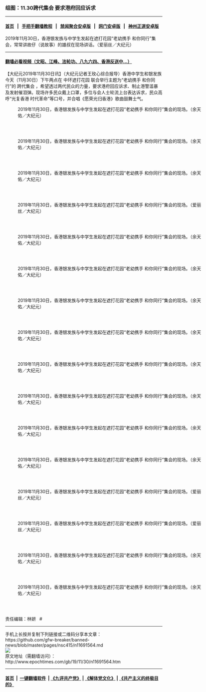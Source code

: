 ### 组图：11.30跨代集会 要求港府回应诉求
------------------------

#### [首页](https://github.com/gfw-breaker/banned-news/blob/master/README.md) &nbsp;&nbsp;|&nbsp;&nbsp; [手把手翻墙教程](https://github.com/gfw-breaker/guides/wiki) &nbsp;&nbsp;|&nbsp;&nbsp; [禁闻聚合安卓版](https://github.com/gfw-breaker/bn-android) &nbsp;&nbsp;|&nbsp;&nbsp; [网门安卓版](https://github.com/oGate2/oGate) &nbsp;&nbsp;|&nbsp;&nbsp; [神州正道安卓版](https://github.com/SzzdOgate/update) 



<div><img alt="" class="aligncenter wp-post-image" src="http://i.epochtimes.com/assets/uploads/2019/11/1911300508002188-600x400.jpg"/>
<div class="red16 caption">
 2019年11月30日，香港银发族与中学生发起在遮打花园“老幼携手 和你同行”集会，常常讲故仔（说故事）的雄叔在现场讲话。（爱丽丝／大纪元）
</div>
</div><hr/>

#### [翻墙必看视频（文昭、江峰、法轮功、八九六四、香港反送中...）](https://github.com/gfw-breaker/banned-news/blob/master/pages/links.md)

<div><p>
 【大纪元2019年11月30日讯】（大纪元记者王玫心综合报导）香港中学生和银发族今天（11月30日）下午两点在
 <ok href="http://www.epochtimes.com/gb/tag/%E4%B8%AD%E7%8E%AF%E9%81%AE%E6%89%93%E8%8A%B1%E5%9B%AD.html">
  中环遮打花园
 </ok>
 联合举行主题为“老幼携手 和你同行”的
 <ok href="http://www.epochtimes.com/gb/tag/%E8%B7%A8%E4%BB%A3%E9%9B%86%E4%BC%9A.html">
  跨代集会
 </ok>
 ，希望透过两代民众的力量，要求港府回应诉求、制止港警滥暴及发射催泪弹。现场许多民众戴上口罩，多位与会人士轮流上台表达诉求，民众高呼“光复香港 时代革命”等口号，并合唱《愿荣光归香港》歌曲鼓舞士气。
</p>
<p>
 <center>
 </center>
</p>
<figure class="wp-caption aligncenter" id="attachment_11691619" style="width: 600px">
 <ok href="http://i.epochtimes.com/assets/uploads/2019/11/1911300511322188.jpg">
  <img alt="" class="size-large wp-image-11691619" src="http://i.epochtimes.com/assets/uploads/2019/11/1911300511322188-600x399.jpg" title=""/>
 </ok>
 <br/><figcaption class="wp-caption-text">
  2019年11月30日，香港银发族与中学生发起在遮打花园“老幼携手 和你同行”集会的现场。（余天佑／大纪元）
 </figcaption><br/>
</figure><br/>
<figure class="wp-caption aligncenter" id="attachment_11691639" style="width: 600px">
 <ok href="http://i.epochtimes.com/assets/uploads/2019/11/1911300510572188.jpg">
  <img alt="" class="size-large wp-image-11691639" src="http://i.epochtimes.com/assets/uploads/2019/11/1911300510572188-600x399.jpg" title=""/>
 </ok>
 <br/><figcaption class="wp-caption-text">
  2019年11月30日，香港银发族与中学生发起在遮打花园“老幼携手 和你同行”集会的现场。（余天佑／大纪元）
 </figcaption><br/>
</figure><br/>
<figure class="wp-caption aligncenter" id="attachment_11691641" style="width: 600px">
 <ok href="http://i.epochtimes.com/assets/uploads/2019/11/1911300510502188.jpg">
  <img alt="" class="size-large wp-image-11691641" src="http://i.epochtimes.com/assets/uploads/2019/11/1911300510502188-600x399.jpg" title=""/>
 </ok>
 <br/><figcaption class="wp-caption-text">
  2019年11月30日，香港银发族与中学生发起在遮打花园“老幼携手 和你同行”集会的现场。（余天佑／大纪元）
 </figcaption><br/>
</figure><br/>
<figure class="wp-caption aligncenter" id="attachment_11691680" style="width: 600px">
 <ok href="http://i.epochtimes.com/assets/uploads/2019/11/1911300508592188.jpg">
  <img alt="" class="size-large wp-image-11691680" src="http://i.epochtimes.com/assets/uploads/2019/11/1911300508592188-600x450.jpg" title=""/>
 </ok>
 <br/><figcaption class="wp-caption-text">
  2019年11月30日，香港银发族与中学生发起在遮打花园“老幼携手 和你同行”集会的现场。（爱丽丝／大纪元）
 </figcaption><br/>
</figure><br/>
<figure class="wp-caption aligncenter" id="attachment_11691642" style="width: 600px">
 <ok href="http://i.epochtimes.com/assets/uploads/2019/11/1911300510262188.jpg">
  <img alt="" class="size-large wp-image-11691642" src="http://i.epochtimes.com/assets/uploads/2019/11/1911300510262188-600x399.jpg" title=""/>
 </ok>
 <br/><figcaption class="wp-caption-text">
  2019年11月30日，香港银发族与中学生发起在遮打花园“老幼携手 和你同行”集会的现场。（余天佑／大纪元）
 </figcaption><br/>
</figure><br/>
<figure class="wp-caption aligncenter" id="attachment_11691647" style="width: 600px">
 <ok href="http://i.epochtimes.com/assets/uploads/2019/11/1911300510372188.jpg">
  <img alt="" class="size-large wp-image-11691647" src="http://i.epochtimes.com/assets/uploads/2019/11/1911300510372188-600x450.jpg" title=""/>
 </ok>
 <br/><figcaption class="wp-caption-text">
  2019年11月30日，香港银发族与中学生发起在遮打花园“老幼携手 和你同行”集会的现场。（余天佑／大纪元）
 </figcaption><br/>
</figure><br/>
<figure class="wp-caption aligncenter" id="attachment_11691644" style="width: 600px">
 <ok href="http://i.epochtimes.com/assets/uploads/2019/11/1911300511012188.jpg">
  <img alt="" class="size-large wp-image-11691644" src="http://i.epochtimes.com/assets/uploads/2019/11/1911300511012188-600x399.jpg" title=""/>
 </ok>
 <br/><figcaption class="wp-caption-text">
  2019年11月30日，香港银发族与中学生发起在遮打花园“老幼携手 和你同行”集会的现场。（余天佑／大纪元）
 </figcaption><br/>
</figure><br/>
<figure class="wp-caption aligncenter" id="attachment_11691649" style="width: 600px">
 <ok href="http://i.epochtimes.com/assets/uploads/2019/11/1911300511252188.jpg">
  <img alt="" class="size-large wp-image-11691649" src="http://i.epochtimes.com/assets/uploads/2019/11/1911300511252188-600x399.jpg" title=""/>
 </ok>
 <br/><figcaption class="wp-caption-text">
  2019年11月30日，香港银发族与中学生发起在遮打花园“老幼携手 和你同行”集会的现场。（余天佑／大纪元）
 </figcaption><br/>
</figure><br/>
<figure class="wp-caption aligncenter" id="attachment_11691682" style="width: 600px">
 <ok href="http://i.epochtimes.com/assets/uploads/2019/11/1911300508042188.jpg">
  <img alt="" class="size-large wp-image-11691682" src="http://i.epochtimes.com/assets/uploads/2019/11/1911300508042188-600x399.jpg" title=""/>
 </ok>
 <br/><figcaption class="wp-caption-text">
  2019年11月30日，香港银发族与中学生发起在遮打花园“老幼携手 和你同行”集会的现场。（余天佑／大纪元）
 </figcaption><br/>
</figure><br/>
<figure class="wp-caption aligncenter" id="attachment_11691650" style="width: 600px">
 <ok href="http://i.epochtimes.com/assets/uploads/2019/11/1911300511292188.jpg">
  <img alt="" class="size-large wp-image-11691650" src="http://i.epochtimes.com/assets/uploads/2019/11/1911300511292188-600x399.jpg" title=""/>
 </ok>
 <br/><figcaption class="wp-caption-text">
  2019年11月30日，香港银发族与中学生发起在遮打花园“老幼携手 和你同行”集会的现场。（余天佑／大纪元）
 </figcaption><br/>
</figure><br/>
<figure class="wp-caption aligncenter" id="attachment_11691652" style="width: 600px">
 <ok href="http://i.epochtimes.com/assets/uploads/2019/11/1911300511222188.jpg">
  <img alt="" class="size-large wp-image-11691652" src="http://i.epochtimes.com/assets/uploads/2019/11/1911300511222188-600x393.jpg" title=""/>
 </ok>
 <br/><figcaption class="wp-caption-text">
  2019年11月30日，香港银发族与中学生发起在遮打花园“老幼携手 和你同行”集会的现场。（余天佑／大纪元）
 </figcaption><br/>
</figure><br/>
<figure class="wp-caption aligncenter" id="attachment_11691691" style="width: 600px">
 <ok href="http://i.epochtimes.com/assets/uploads/2019/11/1911300511162188.jpg">
  <img alt="" class="size-large wp-image-11691691" src="http://i.epochtimes.com/assets/uploads/2019/11/1911300511162188-600x399.jpg" title=""/>
 </ok>
 <br/><figcaption class="wp-caption-text">
  2019年11月30日，香港银发族与中学生发起在遮打花园“老幼携手 和你同行”集会的现场。（余天佑／大纪元）
 </figcaption><br/>
</figure><br/>
<figure class="wp-caption aligncenter" id="attachment_11691689" style="width: 600px">
 <ok href="http://i.epochtimes.com/assets/uploads/2019/11/1911300510072188.jpg">
  <img alt="" class="size-large wp-image-11691689" src="http://i.epochtimes.com/assets/uploads/2019/11/1911300510072188-600x450.jpg" title=""/>
 </ok>
 <br/><figcaption class="wp-caption-text">
  2019年11月30日，香港银发族与中学生发起在遮打花园“老幼携手 和你同行”集会的现场。（爱丽丝／大纪元）
 </figcaption><br/>
</figure><br/>
<figure class="wp-caption aligncenter" id="attachment_11691686" style="width: 600px">
 <ok href="http://i.epochtimes.com/assets/uploads/2019/11/1911300510152188.jpg">
  <img alt="" class="size-large wp-image-11691686" src="http://i.epochtimes.com/assets/uploads/2019/11/1911300510152188-600x450.jpg" title=""/>
 </ok>
 <br/><figcaption class="wp-caption-text">
  2019年11月30日，香港银发族与中学生发起在遮打花园“老幼携手 和你同行”集会的现场。（爱丽丝／大纪元）
 </figcaption><br/>
</figure><br/>
<figure class="wp-caption aligncenter" id="attachment_11691687" style="width: 600px">
 <ok href="http://i.epochtimes.com/assets/uploads/2019/11/1911300508102188.jpg">
  <img alt="" class="size-large wp-image-11691687" src="http://i.epochtimes.com/assets/uploads/2019/11/1911300508102188-600x399.jpg" title=""/>
 </ok>
 <br/><figcaption class="wp-caption-text">
  2019年11月30日，香港银发族与中学生发起在遮打花园“老幼携手 和你同行”集会的现场。（余天佑／大纪元）
 </figcaption><br/>
</figure><br/>
<figure class="wp-caption aligncenter" id="attachment_11691688" style="width: 600px">
 <ok href="http://i.epochtimes.com/assets/uploads/2019/11/1911300508072188.jpg">
  <img alt="" class="size-large wp-image-11691688" src="http://i.epochtimes.com/assets/uploads/2019/11/1911300508072188-600x399.jpg" title=""/>
 </ok>
 <br/><figcaption class="wp-caption-text">
  2019年11月30日，香港银发族与中学生发起在遮打花园“老幼携手 和你同行”集会的现场。（余天佑／大纪元）
 </figcaption><br/>
</figure><br/>
<p>
 责任编辑：林妍   #
</p>
</div>
<hr/>
手机上长按并复制下列链接或二维码分享本文章：<br/>
https://github.com/gfw-breaker/banned-news/blob/master/pages/nsc415/n11691564.md <br/>
<a href='https://github.com/gfw-breaker/banned-news/blob/master/pages/nsc415/n11691564.md'><img src='https://github.com/gfw-breaker/banned-news/blob/master/pages/nsc415/n11691564.md.png'/></a> <br/>
原文地址（需翻墙访问）：http://www.epochtimes.com/gb/19/11/30/n11691564.htm


------------------------
#### [首页](https://github.com/gfw-breaker/banned-news/blob/master/README.md) &nbsp;|&nbsp; [一键翻墙软件](https://github.com/gfw-breaker/nogfw/blob/master/README.md) &nbsp;| [《九评共产党》](https://github.com/gfw-breaker/9ping.md/blob/master/README.md#九评之一评共产党是什么) | [《解体党文化》](https://github.com/gfw-breaker/jtdwh.md/blob/master/README.md) | [《共产主义的终极目的》](https://github.com/gfw-breaker/gczydzjmd.md/blob/master/README.md)


<img src='http://gfw-breaker.win/banned-news/pages/nsc415/n11691564.md' width='0px' height='0px'/>